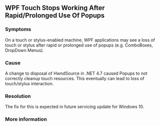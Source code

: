 ## WPF Touch Stops Working After Rapid/Prolonged Use Of Popups

### Symptoms
On a touch or stylus-enabled machine, WPF applications may see a loss of touch or stylus after rapid or prolonged use of popups (e.g. ComboBoxes, DropDown Menus).

### Cause
A change to disposal of HwndSource in .NET 4.7 caused Popups to not correctly cleanup touch resources.  This eventually can lead to loss of touch/stylus interaction.

### Resolution
The fix for this is expected in future servicing update for Windows 10.

### More information